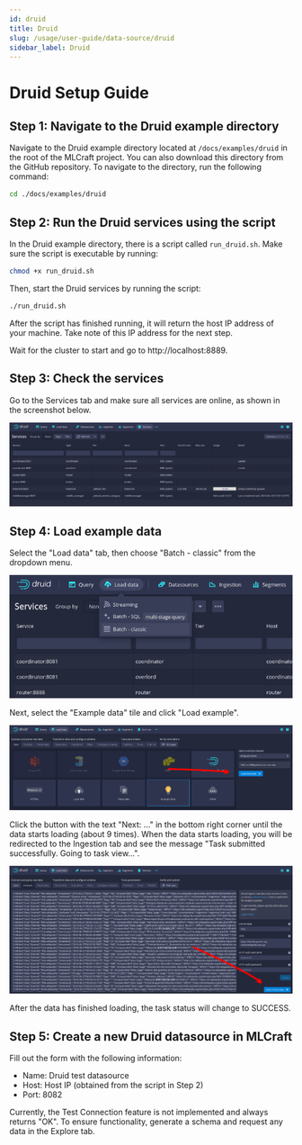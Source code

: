 ```yaml
---
id: druid
title: Druid
slug: /usage/user-guide/data-source/druid
sidebar_label: Druid
---
```

# Druid Setup Guide

## Step 1: Navigate to the Druid example directory

Navigate to the Druid example directory located at `/docs/examples/druid` in the root of the MLCraft project. You can also download this directory from the GitHub repository. To navigate to the directory, run the following command:

```bash
cd ./docs/examples/druid
```

## Step 2: Run the Druid services using the script

In the Druid example directory, there is a script called `run_druid.sh`. Make sure the script is executable by running:

```bash
chmod +x run_druid.sh
```

Then, start the Druid services by running the script:

```bash
./run_druid.sh
```

After the script has finished running, it will return the host IP address of your machine. Take note of this IP address for the next step.

Wait for the cluster to start and go to http://localhost:8889.

## Step 3: Check the services

Go to the Services tab and make sure all services are online, as shown in the screenshot below.

![All services online](/docs/data/druid1.png)

## Step 4: Load example data

Select the "Load data" tab, then choose "Batch - classic" from the dropdown menu.

![Load data -> Batch - classic](/docs/data/druid2.png)

Next, select the "Example data" tile and click "Load example".

![Load example data](/docs/data/druid3.png)

Click the button with the text "Next: ..." in the bottom right corner until the data starts loading (about 9 times).
When the data starts loading, you will be redirected to the Ingestion tab and see the message "Task submitted successfully. Going to task view...".

![Next button](/docs/data/druid4.png)

After the data has finished loading, the task status will change to SUCCESS.

## Step 5: Create a new Druid datasource in MLCraft

Fill out the form with the following information:

- Name: Druid test datasource
- Host: Host IP (obtained from the script in Step 2)
- Port: 8082

Currently, the Test Connection feature is not implemented and always returns "OK". To ensure functionality, generate a schema and request any data in the Explore tab.